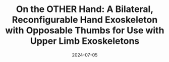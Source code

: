 ---
title: "On the OTHER Hand: A Bilateral, Reconfigurable Hand Exoskeleton with Opposable Thumbs for Use with Upper Limb Exoskeletons"
authors: "Peter Walker Ferguson, Jianwei Sun, Ji Ma, Joel Perry, Jacob Rosen."
venue: "IEEE Transactions on Medical Robotics and Bionics (TMRB), 2024."
date: 2024-07-05
link: "https://ieeexplore.ieee.org/document/10587178"
pdf: "../assets/files/TMRB_2024.pdf"
citation: 'P. W. Ferguson, J. Sun, J. Ma, J. Perry and J. Rosen, "On the OTHER Hand: A Bilateral, Reconfigurable Hand Exoskeleton With Opposable Thumbs for Use With Upper Limb Exoskeletons," in IEEE Transactions on Medical Robotics and Bionics, vol. 6, no. 3, pp. 1158-1169, Aug. 2024, doi: 10.1109/TMRB.2024.3421513.'
selected: false
---